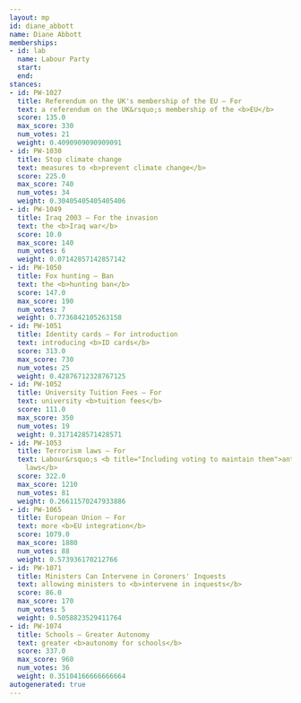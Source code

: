 ```yaml
---
layout: mp
id: diane_abbott
name: Diane Abbott
memberships:
- id: lab
  name: Labour Party
  start: 
  end: 
stances:
- id: PW-1027
  title: Referendum on the UK's membership of the EU — For
  text: a referendum on the UK&rsquo;s membership of the <b>EU</b>
  score: 135.0
  max_score: 330
  num_votes: 21
  weight: 0.4090909090909091
- id: PW-1030
  title: Stop climate change
  text: measures to <b>prevent climate change</b>
  score: 225.0
  max_score: 740
  num_votes: 34
  weight: 0.30405405405405406
- id: PW-1049
  title: Iraq 2003 — For the invasion
  text: the <b>Iraq war</b>
  score: 10.0
  max_score: 140
  num_votes: 6
  weight: 0.07142857142857142
- id: PW-1050
  title: Fox hunting — Ban
  text: the <b>hunting ban</b>
  score: 147.0
  max_score: 190
  num_votes: 7
  weight: 0.7736842105263158
- id: PW-1051
  title: Identity cards — For introduction
  text: introducing <b>ID cards</b>
  score: 313.0
  max_score: 730
  num_votes: 25
  weight: 0.42876712328767125
- id: PW-1052
  title: University Tuition Fees — For
  text: university <b>tuition fees</b>
  score: 111.0
  max_score: 350
  num_votes: 19
  weight: 0.3171428571428571
- id: PW-1053
  title: Terrorism laws — For
  text: Labour&rsquo;s <b title="Including voting to maintain them">anti-terrorism
    laws</b>
  score: 322.0
  max_score: 1210
  num_votes: 81
  weight: 0.26611570247933886
- id: PW-1065
  title: European Union — For
  text: more <b>EU integration</b>
  score: 1079.0
  max_score: 1880
  num_votes: 88
  weight: 0.573936170212766
- id: PW-1071
  title: Ministers Can Intervene in Coroners' Inquests
  text: allowing ministers to <b>intervene in inquests</b>
  score: 86.0
  max_score: 170
  num_votes: 5
  weight: 0.5058823529411764
- id: PW-1074
  title: Schools — Greater Autonomy
  text: greater <b>autonomy for schools</b>
  score: 337.0
  max_score: 960
  num_votes: 36
  weight: 0.35104166666666664
autogenerated: true
---
```

